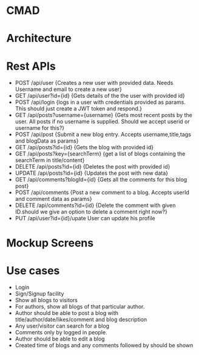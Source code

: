 # CMAD
# Architecture
# Rest APIs
- POST /api/user {Creates a new user with provided data. Needs Username and email to create a new user}
- GET /api/user?id={id} {Gets details of the the user with provided id}
- POST /api/login {logs in a user with credentials provided as params. This should just create a JWT token and respond.}
- GET /api/posts?username={username} {Gets most recent posts by the user. All posts if no username is supplied. Should we accept userid or username for this?}
- POST /api/post {Submit a new blog entry. Accepts username,title,tags and blogData as params}
- GET /api/posts?id={id} {Gets the blog with provided id}
- GET /api/posts?key={searchTerm} {get a list of blogs containing the searchTerm in title/content}
- DELETE /api/posts?id={id} {Deletes the post with provided id}
- UPDATE /api/posts?id={id} {Updates the post with new data}
- GET /api/comments?blogId={id} {Gets all the comments for this blog post}
- POST /api/comments {Post a new comment to a blog. Accepts userId and comment data as params}
- DELETE /api/comments?id={id} {Delete the comment with given ID.should we give an option to delete a comment right now?}
- PUT /api/user?id={id}/upate User can update his profile 

# Mockup Screens


# Use cases
* Login
* Sign/Signup facility
* Show all blogs to visitors
* For authors, show all blogs of that particular author.
* Author should be able to post a blog with title/author/date/likes/comment and blog description
* Any user/visitor can search for a blog
* Comments only by logged in people.
* Author should be able to edit a blog
* Created time of blogs and any comments followed by  should be shown 
 
